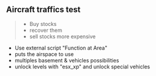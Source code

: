 ## Aircraft traffics test
> - Buy stocks
> - recover them
> - sell stocks more expensive

* Use external script "Function at Area"
* puts the airspace to use
* multiples basement & vehicles possibilities
* unlock levels with "esx_xp" and unlock special vehicles
